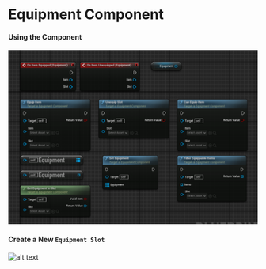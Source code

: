 # Equipment Component


#### Using the Component
![alt text](../../images/tutorial/components/tut_comp_equip_s.png)

#### Create a New `Equipment Slot`
![alt text](tut_comp_equip_newAsset_2.png)